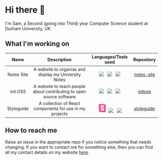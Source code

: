 # Hi there 👋

I'm Sam, a Second (going into Third) year Computer Science student at Durham University, UK

## What I'm working on

|    Name    |                             Description                              |                                                                                                                                                                                                                Languages/Tools used                                                                                                                                                                                                                 |                        Repository                        |
| :--------: | :------------------------------------------------------------------: | :-------------------------------------------------------------------------------------------------------------------------------------------------------------------------------------------------------------------------------------------------------------------------------------------------------------------------------------------------------------------------------------------------------------------------------------------------: | :------------------------------------------------------: |
| Notes Site |        A website to organise and display my University Notes         |                                                    [<img height="32" src="https://mdx-logo.now.sh/" />](https://mdxjs.com/) &nbsp; [<img height="32" src="https://seeklogo.com/images/T/tailwind-css-logo-5AD4175897-seeklogo.com.png" />](https://tailwindcss.com/) &nbsp; [<img height="32" src="https://upload.wikimedia.org/wikipedia/commons/8/8e/Nextjs-logo.svg" />](https://nextjs.org/)                                                    | [notes-site](https://github.com/samrobbins85/notes-site) |
|  init.OSS  | A website to teach people about contributing to open source software |                                                    [<img height="32" src="https://mdx-logo.now.sh/" />](https://mdxjs.com/) &nbsp; [<img height="32" src="https://seeklogo.com/images/T/tailwind-css-logo-5AD4175897-seeklogo.com.png" />](https://tailwindcss.com/) &nbsp; [<img height="32" src="https://upload.wikimedia.org/wikipedia/commons/8/8e/Nextjs-logo.svg" />](https://nextjs.org/)                                                    |    [initoss](https://github.com/samrobbins85/initoss)    |
| Styleguide |       A collection of React components for use in my projects        | [<img height="32" src="https://raw.githubusercontent.com/vscode-icons/vscode-icons/72101ee333eca9219ac9a7c14d4834eef8e4c64b/icons/file_type_storybook.svg">](https://storybook.js.org/) [<img height="32" src="https://upload.wikimedia.org/wikipedia/commons/a/a7/React-icon.svg">](https://reactjs.org/) &nbsp; [<img height="32" src="https://seeklogo.com/images/T/tailwind-css-logo-5AD4175897-seeklogo.com.png" />](https://tailwindcss.com/) | [styleguide](https://github.com/samrobbins85/styleguide) |

## How to reach me

Raise an issue in the appropriate repo if you notice something that needs changing. If you want to contact me for something else, then you can find all my contact details on my website [here](https://samrobbins.uk).
